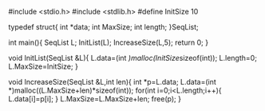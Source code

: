 #include <stdio.h>
#include <stdlib.h>
#define InitSize 10

typedef struct{
    int *data;
    int MaxSize;
    int length;
}SeqList;

int main(){
    SeqList L;
    InitList(L);
    IncreaseSize(L,5);
    return 0;
}

void InitList(SeqList &L){
    L.data=(int *)malloc(InitSize*sizeof(int));
    L.length=0;
    L.MaxSize=InitSize;
}

void IncreaseSize(SeqList &L,int len){
    int *p=L.data;
    L.data=(int *)malloc((L.MaxSize+len)*sizeof(int));
    for(int i=0;i<L.length;i++){
        L.data[i]=p[i];
    }
    L.MaxSize=L.MaxSize+len;
    free(p);
}
